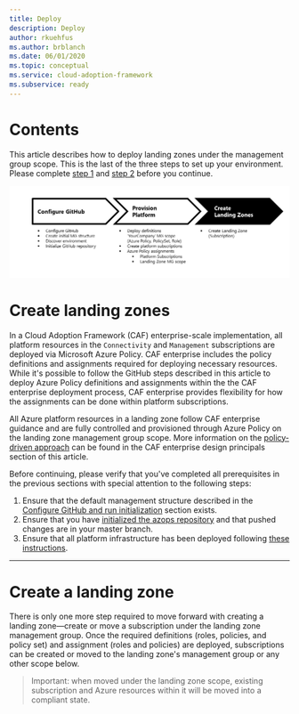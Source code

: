 ```yaml
---
title: Deploy
description: Deploy
author: rkuehfus
ms.author: brblanch
ms.date: 06/01/2020
ms.topic: conceptual
ms.service: cloud-adoption-framework
ms.subservice: ready
---
```


# Contents

This article describes how to deploy landing zones under the management group scope. This is the last of the three steps to set up your environment. Please complete [step 1](./configure-run-initialization.md) and [step 2](./deploy-landing-zone.md) before you continue.

![Step 3: the process to deploy your own environment](../media/deploy-environment-step-3.png)

# Create landing zones

In a Cloud Adoption Framework (CAF) enterprise-scale implementation, all platform resources in the `Connectivity` and `Management` subscriptions are deployed via Microsoft Azure Policy. CAF enterprise includes the policy definitions and assignments required for deploying necessary resources. While it's possible to follow the GitHub steps described in this article to deploy Azure Policy definitions and assignments within the the CAF enterprise deployment process, CAF enterprise provides flexibility for how the assignments can be done within platform subscriptions.

All Azure platform resources in a landing zone follow CAF enterprise guidance and are fully controlled and provisioned through Azure Policy on the landing zone management group scope. More information on the [policy-driven approach](./../Design-Principles.md) can be found in the CAF enterprise design principals section of this article.

Before continuing, please verify that you've completed all prerequisites in the previous sections with special attention to the following steps:

1. Ensure that the default management structure described in the [Configure GitHub and run initialization](./Configure-run-initialization.md) section exists.
2. Ensure that you have [initialized the azops repository](./Configure-run-initialization.md) and that pushed changes are in your master branch.
3. Ensure that all platform infrastructure has been deployed following [these instructions](./deploy-platform-infrastructure.md).

---

# Create a landing zone

There is only one more step required to move forward with creating a landing zone—create or move a subscription under the landing zone management group. Once the required definitions (roles, policies, and policy set) and assignment (roles and policies) are deployed, subscriptions can be created or moved to the landing zone's management group or any other scope below.

> Important: when moved under the landing zone scope, existing subscription and Azure resources within it will be moved into a compliant state.
